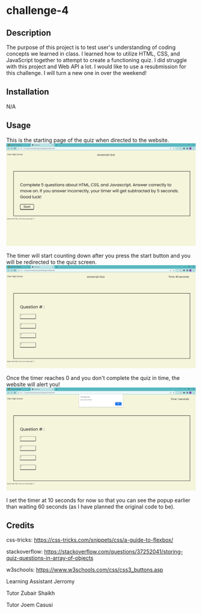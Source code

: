 # challenge-4

## Description

The purpose of this project is to test user's understanding of coding concepts we learned in class. I learned how to utilize HTML, CSS, and JavaScript together to attempt to create a functioning quiz. I did struggle with this project and Web API a lot. I would like to use a resubmission for this challenge. I will turn a new one in over the weekend!

## Installation

N/A

## Usage

This is the starting page of the quiz when directed to the website.
![start page](assets/images/start.PNG)

The timer will start counting down after you press the start button and you will be redirected to the quiz screen.
![countdown timer](assets/images/countdown.PNG)

Once the timer reaches 0 and you don't complete the quiz in time, the website will alert you!
![timer at 0](assets/images/timer.PNG)

I set the timer at 10 seconds for now so that you can see the popup earlier than waiting 60 seconds (as I have planned the original code to be).

## Credits

css-tricks: https://css-tricks.com/snippets/css/a-guide-to-flexbox/

stackoverflow: https://stackoverflow.com/questions/37252041/storing-quiz-questions-in-array-of-objects

w3schools: https://www.w3schools.com/css/css3_buttons.asp

Learning Assistant Jerromy

Tutor Zubair Shaikh

Tutor Joem Casusi